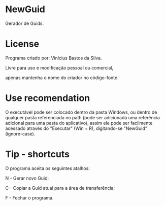 # NewGuid
Gerador de Guids.

# License
Programa criado por: Vinícius Bastos da Silva.

Livre para uso e modificação pessoal ou comercial,

apenas mantenha o nome do criador no código-fonte.
 
# Use recomendation
O executável pode ser colocado dentro da pasta Windows, ou dentro de qualquer pasta referenciada no path (pode ser adicionada uma referência adicional para uma pasta do aplicativo), assim ele pode ser facilmente acessado através do "Executar" (Win + R), digitando-se "NewGuid" (ignore-case).

# Tip - shortcuts
O programa aceita os seguintes atalhos:

N - Gerar novo Guid;

C - Copiar a Guid atual para a área de transferência;

F - Fechar o programa.
